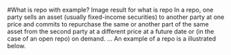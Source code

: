 #What is repo with example?
Image result for what is repo
In a repo, one party sells an asset (usually fixed-income securities) to another party at one price and commits to repurchase the same or another part of the same asset from the second party at a different price at a future date or (in the case of an open repo) on demand. ... An example of a repo is a illustrated below.
